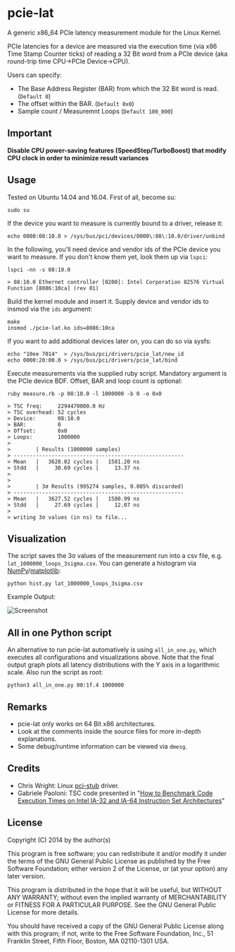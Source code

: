 # pcie-lat

A generic x86_64 PCIe latency measurement module for the Linux Kernel.

PCIe latencies for a device are measured via the execution time (via x86 Time Stamp Counter ticks) of reading a 32 Bit word from a PCIe device (aka round-trip time CPU->PCIe Device->CPU).

Users can specify:
* The Base Address Register (BAR) from which the 32 Bit word is read. (`Default 0`)
* The offset within the BAR. (`Default 0x0`)
* Sample count / Measuremnt Loops (`Default 100_000`)

## Important

**Disable CPU power-saving features (SpeedStep/TurboBoost) that modify CPU clock in order to minimize result variances**

## Usage

Tested on Ubuntu 14.04 and 16.04. 
First of all, become su:

```shell
sudo su
```

If the device you want to measure is currently bound to a driver, release it:

```shell
echo 0000:08:10.0 > /sys/bus/pci/devices/0000\:08\:10.0/driver/unbind
```

In the following, you'll need device and vendor ids of the PCIe device you want to measure. If you don't know them yet, look them up via `lspci`:

```shell
lspci -nn -s 08:10.0

> 08:10.0 Ethernet controller [0200]: Intel Corporation 82576 Virtual Function [8086:10ca] (rev 01)
```

Build the kernel module and insert it. Supply device and vendor ids to insmod via the `ids` argument:

```shell
make
insmod ./pcie-lat.ko ids=8086:10ca
```



If you want to add additional devices later on, you can do so via sysfs:

```shell
echo "10ee 7014"  > /sys/bus/pci/drivers/pcie_lat/new_id
echo 0000:20:00.0 > /sys/bus/pci/drivers/pcie_lat/bind
```

Execute measurements via the supplied ruby script. Mandatory argument is the PCIe device BDF. Offset, BAR and loop count is optional:

```shell
ruby measure.rb -p 08:10.0 -l 1000000 -b 0 -o 0x0

> TSC freq:     2294470000.0 Hz
> TSC overhead: 52 cycles
> Device:       08:10.0
> BAR:          0
> Offset:       0x0
> Loops:        1000000
>
>        | Results (1000000 samples)
> ------------------------------------------------------
> Mean   |   3628.02 cycles |   1581.20 ns
> Stdd   |     30.69 cycles |     13.37 ns
>
>
>        | 3σ Results (995274 samples, 0.005% discarded)
> ------------------------------------------------------
> Mean   |   3627.52 cycles |   1580.99 ns
> Stdd   |     27.69 cycles |     12.07 ns
>
> writing 3σ values (in ns) to file...
```

## Visualization

The script saves the 3σ values of the measurement run into a csv file, e.g. `lat_1000000_loops_3sigma.csv`.
You can generate a histogram via [NumPy](http://www.numpy.org/)/[matplotlib](http://matplotlib.org/):

```shell
python hist.py lat_1000000_loops_3sigma.csv
```

Example Output:

![Screenshot](example.png)

## All in one Python script

An alternative to run pcie-lat automatively is using `all_in_one.py`, which executes all configurations and visualizations above. 
Note that the final output graph plots all latency distributions with the Y axis in a logarithmic scale.
Also run the script as root:

```shell
python3 all_in_one.py 00:1f.4 1000000
```


## Remarks
* pcie-lat only works on 64 Bit x86 architectures.
* Look at the comments inside the source files for more in-depth explanations.
* Some debug/runtime information can be viewed via `dmesg`.

## Credits
* Chris Wright: Linux [pci-stub](https://github.com/torvalds/linux/blob/master/drivers/pci/pci-stub.c) driver.
* Gabriele Paoloni: TSC code presented in "[How to Benchmark Code Execution Times on Intel IA-32 and IA-64 Instruction Set Architectures](http://www.intel.com/content/dam/www/public/us/en/documents/white-papers/ia-32-ia-64-benchmark-code-execution-paper.pdf)"

## License
Copyright (C) 2014 by the author(s)

This program is free software; you can redistribute it and/or modify
it under the terms of the GNU General Public License as published by
the Free Software Foundation; either version 2 of the License, or
(at your option) any later version.

This program is distributed in the hope that it will be useful,
but WITHOUT ANY WARRANTY; without even the implied warranty of
MERCHANTABILITY or FITNESS FOR A PARTICULAR PURPOSE.  See the
GNU General Public License for more details.

You should have received a copy of the GNU General Public License along
with this program; if not, write to the Free Software Foundation, Inc.,
51 Franklin Street, Fifth Floor, Boston, MA 02110-1301 USA.
